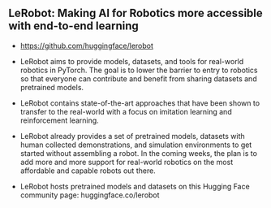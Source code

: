 ## LeRobot: Making AI for Robotics more accessible with end-to-end learning
- https://github.com/huggingface/lerobot
- LeRobot aims to provide models, datasets, and tools for real-world robotics in PyTorch. The goal is to lower the barrier to entry to robotics so that everyone can contribute and benefit from sharing datasets and pretrained models.

- LeRobot contains state-of-the-art approaches that have been shown to transfer to the real-world with a focus on imitation learning and reinforcement learning.

- LeRobot already provides a set of pretrained models, datasets with human collected demonstrations, and simulation environments to get started without assembling a robot. In the coming weeks, the plan is to add more and more support for real-world robotics on the most affordable and capable robots out there.

- LeRobot hosts pretrained models and datasets on this Hugging Face community page: huggingface.co/lerobot